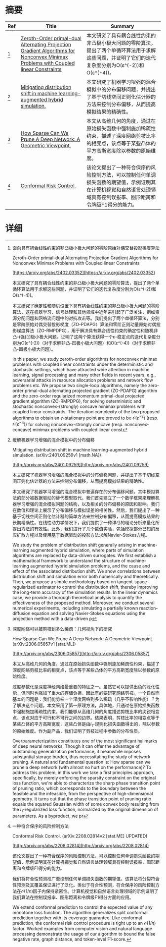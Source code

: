 # 摘要

| Ref | Title | Summary |
| --- | --- | --- |
| [^1] | [Zeroth-Order primal-dual Alternating Projection Gradient Algorithms for Nonconvex Minimax Problems with Coupled linear Constraints](https://arxiv.org/abs/2402.03352) | 本文研究了具有耦合线性约束的非凸极小极大问题的零阶算法，提出了两个单循环算法用于求解这些问题，并证明了它们的迭代复杂度分别为O(ε^(-2))和O(ε^(-4))。 |
| [^2] | [Mitigating distribution shift in machine learning-augmented hybrid simulation.](http://arxiv.org/abs/2401.09259) | 本文研究了机器学习增强的混合模拟中的分布偏移问题，并提出了基于切线空间正则化估计器的方法来控制分布偏移，从而提高模拟结果的精确性。 |
| [^3] | [How Sparse Can We Prune A Deep Network: A Geometric Viewpoint.](http://arxiv.org/abs/2306.05857) | 本文从高维几何的角度，通过在原始损失函数中强制施加稀疏性约束，描述了深度网络剪枝比率的相变点，该点等于某些凸体的平方高斯宽度除以参数的原始维度。 |
| [^4] | [Conformal Risk Control.](http://arxiv.org/abs/2208.02814) | 该论文提出了一种符合保序的风险控制方法，可以控制任何单调损失函数的期望值，示例证明其在计算机视觉和自然语言处理领域具有控制误报率、图形距离和令牌级F1得分的能力。 |

# 详细

[^1]: 面向具有耦合线性约束的非凸极小极大问题的零阶原始对偶交替投影梯度算法

    Zeroth-Order primal-dual Alternating Projection Gradient Algorithms for Nonconvex Minimax Problems with Coupled linear Constraints

    [https://arxiv.org/abs/2402.03352](https://arxiv.org/abs/2402.03352)

    本文研究了具有耦合线性约束的非凸极小极大问题的零阶算法，提出了两个单循环算法用于求解这些问题，并证明了它们的迭代复杂度分别为O(ε^(-2))和O(ε^(-4))。

    

    本文研究了确定性和随机设置下具有耦合线性约束的非凸极小极大问题的零阶算法，这在机器学习、信号处理和其他领域中近年来引起了广泛关注，例如资源分配问题和网络流问题中的对抗攻击等。我们提出了两个单循环算法，分别是零阶原始对偶交替投影梯度（ZO-PDAPG）算法和零阶正则动量原始对偶投影梯度算法（ZO-RMPDPG），用于解决具有耦合线性约束的确定性和随机非凸-(强)凹极小极大问题。证明了这两个算法获得一个ε-稳定点的迭代复杂度分别为O(ε^(-2))（对于求解非凸-凹极小极大问题）和O(ε^(-4))（对于求解非凸-凹极小极大问题）。

    In this paper, we study zeroth-order algorithms for nonconvex minimax problems with coupled linear constraints under the deterministic and stochastic settings, which have attracted wide attention in machine learning, signal processing and many other fields in recent years, e.g., adversarial attacks in resource allocation problems and network flow problems etc. We propose two single-loop algorithms, namely the zero-order primal-dual alternating projected gradient (ZO-PDAPG) algorithm and the zero-order regularized momentum primal-dual projected gradient algorithm (ZO-RMPDPG), for solving deterministic and stochastic nonconvex-(strongly) concave minimax problems with coupled linear constraints. The iteration complexity of the two proposed algorithms to obtain an $\varepsilon$-stationary point are proved to be $\mathcal{O}(\varepsilon ^{-2})$ (resp. $\mathcal{O}(\varepsilon ^{-4})$) for solving nonconvex-strongly concave (resp. nonconvex-concave) minimax problems with coupled linear const
    
[^2]: 缓解机器学习增强的混合模拟中的分布偏移

    Mitigating distribution shift in machine learning-augmented hybrid simulation. (arXiv:2401.09259v1 [math.NA])

    [http://arxiv.org/abs/2401.09259](http://arxiv.org/abs/2401.09259)

    本文研究了机器学习增强的混合模拟中的分布偏移问题，并提出了基于切线空间正则化估计器的方法来控制分布偏移，从而提高模拟结果的精确性。

    

    本文研究了机器学习增强的混合模拟中普遍存在的分布偏移问题，其中模拟算法的部分被数据驱动的替代模型取代。我们首先建立了一个数学框架来理解机器学习增强的混合模拟问题的结构，以及相关的分布偏移的原因和影响。我们在数值和理论上展示了分布偏移与模拟误差的相关性。然后，我们提出了一种基于切线空间正则化估计器的简单方法来控制分布偏移，从而提高模拟结果的长期精确性。在线性动力学情况下，我们提供了一种详尽的理论分析来量化所提出方法的有效性。此外，我们进行了几个数值实验，包括模拟部分已知的反应扩散方程以及使用基于数据驱动的投影方法求解Navier-Stokes方程。

    We study the problem of distribution shift generally arising in machine-learning augmented hybrid simulation, where parts of simulation algorithms are replaced by data-driven surrogates. We first establish a mathematical framework to understand the structure of machine-learning augmented hybrid simulation problems, and the cause and effect of the associated distribution shift. We show correlations between distribution shift and simulation error both numerically and theoretically. Then, we propose a simple methodology based on tangent-space regularized estimator to control the distribution shift, thereby improving the long-term accuracy of the simulation results. In the linear dynamics case, we provide a thorough theoretical analysis to quantify the effectiveness of the proposed method. Moreover, we conduct several numerical experiments, including simulating a partially known reaction-diffusion equation and solving Navier-Stokes equations using the projection method with a data-driven p
    
[^3]: 深度网络可以被剪枝到多么稀疏：几何视角下的研究

    How Sparse Can We Prune A Deep Network: A Geometric Viewpoint. (arXiv:2306.05857v1 [stat.ML])

    [http://arxiv.org/abs/2306.05857](http://arxiv.org/abs/2306.05857)

    本文从高维几何的角度，通过在原始损失函数中强制施加稀疏性约束，描述了深度网络剪枝比率的相变点，该点等于某些凸体的平方高斯宽度除以参数的原始维度。

    

    过度参数化是深度神经网络最重要的特征之一。虽然它可以提供出色的泛化性能，但同时也强加了重大的存储负担，因此有必要研究网络剪枝。一个自然而基本的问题是：我们能剪枝一个深度网络到多么稀疏（几乎不影响性能）？为了解决这个问题，本文采用了第一原理方法，具体地，只通过在原始损失函数中强制施加稀疏性约束，我们能够从高维几何的角度描述剪枝比率的尖锐相变点，该点对应于可行和不可行之间的边界。结果表明，剪枝比率的相变点等于某些凸体的平方高斯宽度，这些凸体是由$l_1$-规则化损失函数得出的，除以参数的原始维度。作为副产品，我们证明了剪枝过程中参数的分布性质。

    Overparameterization constitutes one of the most significant hallmarks of deep neural networks. Though it can offer the advantage of outstanding generalization performance, it meanwhile imposes substantial storage burden, thus necessitating the study of network pruning. A natural and fundamental question is: How sparse can we prune a deep network (with almost no hurt on the performance)? To address this problem, in this work we take a first principles approach, specifically, by merely enforcing the sparsity constraint on the original loss function, we're able to characterize the sharp phase transition point of pruning ratio, which corresponds to the boundary between the feasible and the infeasible, from the perspective of high-dimensional geometry. It turns out that the phase transition point of pruning ratio equals the squared Gaussian width of some convex body resulting from the $l_1$-regularized loss function, normalized by the original dimension of parameters. As a byproduct, we pr
    
[^4]: 一种符合保序的风险控制方法

    Conformal Risk Control. (arXiv:2208.02814v2 [stat.ME] UPDATED)

    [http://arxiv.org/abs/2208.02814](http://arxiv.org/abs/2208.02814)

    该论文提出了一种符合保序的风险控制方法，可以控制任何单调损失函数的期望值，示例证明其在计算机视觉和自然语言处理领域具有控制误报率、图形距离和令牌级F1得分的能力。

    

    我们将符合性预测推广至控制任何单调损失函数的期望值。该算法将分裂符合性预测及其覆盖保证进行了泛化。类似于符合性预测，符合保序的风险控制方法在$\mathcal{O}(1/n)$因子内保持紧密性。计算机视觉和自然语言处理领域的示例证明了我们算法在控制误报率、图形距离和令牌级F1得分方面的应用。

    We extend conformal prediction to control the expected value of any monotone loss function. The algorithm generalizes split conformal prediction together with its coverage guarantee. Like conformal prediction, the conformal risk control procedure is tight up to an $\mathcal{O}(1/n)$ factor. Worked examples from computer vision and natural language processing demonstrate the usage of our algorithm to bound the false negative rate, graph distance, and token-level F1-score.
    

